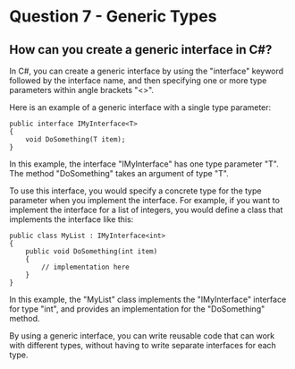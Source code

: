 # Question 7 - Generic Types

## How can you create a generic interface in C#?

In C#, you can create a generic interface by using the "interface" keyword followed by the interface name, and then specifying one or more type parameters within angle brackets "<>".

Here is an example of a generic interface with a single type parameter:

```
public interface IMyInterface<T>
{
    void DoSomething(T item);
}

```
In this example, the interface "IMyInterface" has one type parameter "T". The method "DoSomething" takes an argument of type "T".

To use this interface, you would specify a concrete type for the type parameter when you implement the interface. For example, if you want to implement the interface for a list of integers, you would define a class that implements the interface like this:

```
public class MyList : IMyInterface<int>
{
    public void DoSomething(int item)
    {
        // implementation here
    }
}

```
In this example, the "MyList" class implements the "IMyInterface" interface for type "int", and provides an implementation for the "DoSomething" method.

By using a generic interface, you can write reusable code that can work with different types, without having to write separate interfaces for each type.